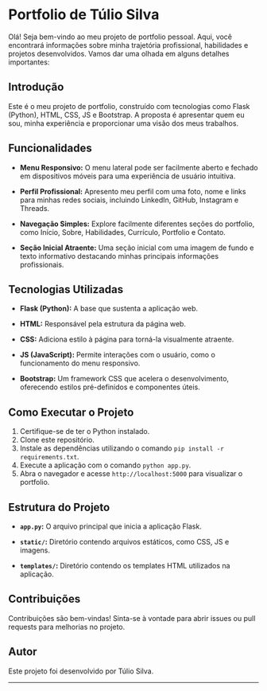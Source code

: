 # Portfolio de Túlio Silva

Olá! Seja bem-vindo ao meu projeto de portfolio pessoal. Aqui, você encontrará informações sobre minha trajetória profissional, habilidades e projetos desenvolvidos. Vamos dar uma olhada em alguns detalhes importantes:

## Introdução

Este é o meu projeto de portfolio, construído com tecnologias como Flask (Python), HTML, CSS, JS e Bootstrap. A proposta é apresentar quem eu sou, minha experiência e proporcionar uma visão dos meus trabalhos.

## Funcionalidades

- **Menu Responsivo:** O menu lateral pode ser facilmente aberto e fechado em dispositivos móveis para uma experiência de usuário intuitiva.

- **Perfil Profissional:** Apresento meu perfil com uma foto, nome e links para minhas redes sociais, incluindo LinkedIn, GitHub, Instagram e Threads.

- **Navegação Simples:** Explore facilmente diferentes seções do portfolio, como Início, Sobre, Habilidades, Currículo, Portfolio e Contato.

- **Seção Inicial Atraente:** Uma seção inicial com uma imagem de fundo e texto informativo destacando minhas principais informações profissionais.

## Tecnologias Utilizadas

- **Flask (Python):** A base que sustenta a aplicação web.

- **HTML:** Responsável pela estrutura da página web.

- **CSS:** Adiciona estilo à página para torná-la visualmente atraente.

- **JS (JavaScript):** Permite interações com o usuário, como o funcionamento do menu responsivo.

- **Bootstrap:** Um framework CSS que acelera o desenvolvimento, oferecendo estilos pré-definidos e componentes úteis.

## Como Executar o Projeto

1. Certifique-se de ter o Python instalado.
2. Clone este repositório.
3. Instale as dependências utilizando o comando `pip install -r requirements.txt`.
4. Execute a aplicação com o comando `python app.py`.
5. Abra o navegador e acesse `http://localhost:5000` para visualizar o portfolio.

## Estrutura do Projeto

- **`app.py`:** O arquivo principal que inicia a aplicação Flask.

- **`static/`:** Diretório contendo arquivos estáticos, como CSS, JS e imagens.

- **`templates/`:** Diretório contendo os templates HTML utilizados na aplicação.

## Contribuições

Contribuições são bem-vindas! Sinta-se à vontade para abrir issues ou pull requests para melhorias no projeto.

## Autor

Este projeto foi desenvolvido por Túlio Silva.

---